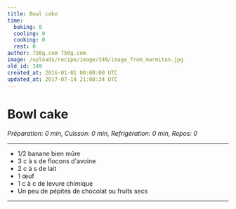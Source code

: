 ```yaml
---
title: Bowl cake
time:
  baking: 0
  cooling: 0
  cooking: 0
  rest: 0
author: 750g.com 750g.com
image: /uploads/recipe/image/349/image_from_marmiton.jpg
old_id: 349
created_at: 2016-01-01 00:00:00 UTC
updated_at: 2017-07-14 21:08:34 UTC
---
```


# Bowl cake

*Préparation: 0 min, Cuisson: 0 min, Refrigération: 0 min, Repos: 0*

---

- 1/2 banane bien mûre
- 3 c à s de flocons d'avoine
- 2 c à s de lait
- 1 œuf
- 1 c à c de levure chimique
- Un peu de pépites de chocolat ou fruits secs

---


